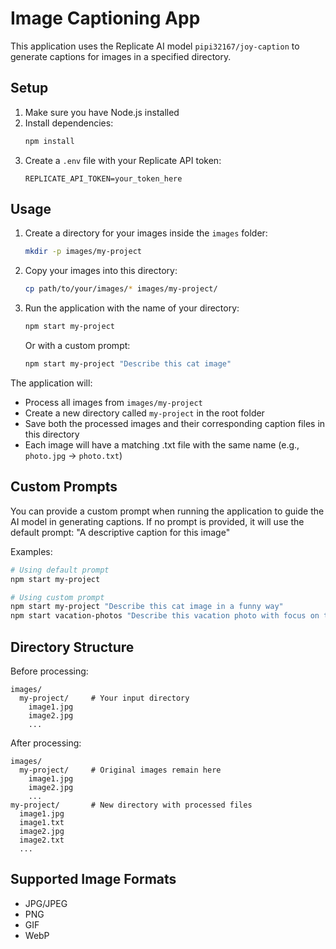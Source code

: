 # Image Captioning App

This application uses the Replicate AI model `pipi32167/joy-caption` to generate captions for images in a specified directory.

## Setup

1. Make sure you have Node.js installed
2. Install dependencies:
   ```bash
   npm install
   ```
3. Create a `.env` file with your Replicate API token:
   ```
   REPLICATE_API_TOKEN=your_token_here
   ```

## Usage

1. Create a directory for your images inside the `images` folder:
   ```bash
   mkdir -p images/my-project
   ```

2. Copy your images into this directory:
   ```bash
   cp path/to/your/images/* images/my-project/
   ```

3. Run the application with the name of your directory:
   ```bash
   npm start my-project
   ```

   Or with a custom prompt:
   ```bash
   npm start my-project "Describe this cat image"
   ```

The application will:
- Process all images from `images/my-project`
- Create a new directory called `my-project` in the root folder
- Save both the processed images and their corresponding caption files in this directory
- Each image will have a matching .txt file with the same name (e.g., `photo.jpg` → `photo.txt`)

## Custom Prompts

You can provide a custom prompt when running the application to guide the AI model in generating captions. If no prompt is provided, it will use the default prompt: "A descriptive caption for this image"

Examples:
```bash
# Using default prompt
npm start my-project

# Using custom prompt
npm start my-project "Describe this cat image in a funny way"
npm start vacation-photos "Describe this vacation photo with focus on the location"
```

## Directory Structure

Before processing:
```
images/
  my-project/     # Your input directory
    image1.jpg
    image2.jpg
    ...
```

After processing:
```
images/
  my-project/     # Original images remain here
    image1.jpg
    image2.jpg
    ...
my-project/       # New directory with processed files
  image1.jpg
  image1.txt
  image2.jpg
  image2.txt
  ...
```

## Supported Image Formats

- JPG/JPEG
- PNG
- GIF
- WebP